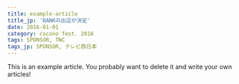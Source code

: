 ```yaml
---
title: example-article
title_jp: 'BANKの出店が決定'
date: 2016-01-01
category: cocono fest. 2016
tags: SPONSOR, TNC
tags_jp: SPONSOR, テレビ西日本
---
```


This is an example article. You probably want to delete it and write your own articles!
